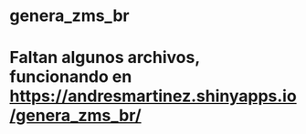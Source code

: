 # genera_zms_br

# Faltan algunos archivos, funcionando en https://andresmartinez.shinyapps.io/genera_zms_br/
